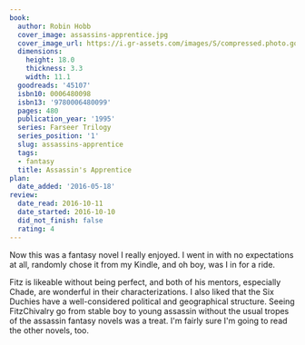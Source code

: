 ```yaml
---
book:
  author: Robin Hobb
  cover_image: assassins-apprentice.jpg
  cover_image_url: https://i.gr-assets.com/images/S/compressed.photo.goodreads.com/books/1320339497l/45107._SX98_.jpg
  dimensions:
    height: 18.0
    thickness: 3.3
    width: 11.1
  goodreads: '45107'
  isbn10: 0006480098
  isbn13: '9780006480099'
  pages: 480
  publication_year: '1995'
  series: Farseer Trilogy
  series_position: '1'
  slug: assassins-apprentice
  tags:
  - fantasy
  title: Assassin's Apprentice
plan:
  date_added: '2016-05-18'
review:
  date_read: 2016-10-11
  date_started: 2016-10-10
  did_not_finish: false
  rating: 4
---
```


Now this was a fantasy novel I really enjoyed. I went in with no expectations at all, randomly chose it from my Kindle, and oh boy, was I in for a ride.

Fitz is likeable without being perfect, and both of his mentors, especially Chade, are wonderful in their characterizations. I also liked that the Six Duchies have a well-considered political and geographical structure. Seeing FitzChivalry go from stable boy to young assassin without the usual tropes of the assassin fantasy novels was a treat. I'm fairly sure I'm going to read the other novels, too.
